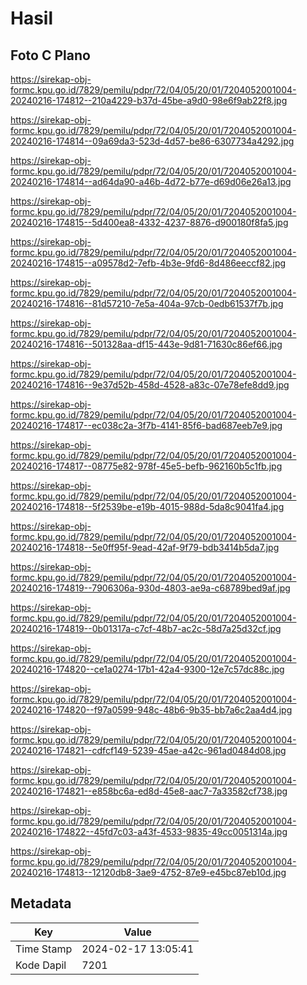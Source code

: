 # Hasil

## Foto C Plano

https://sirekap-obj-formc.kpu.go.id/7829/pemilu/pdpr/72/04/05/20/01/7204052001004-20240216-174812--210a4229-b37d-45be-a9d0-98e6f9ab22f8.jpg

https://sirekap-obj-formc.kpu.go.id/7829/pemilu/pdpr/72/04/05/20/01/7204052001004-20240216-174814--09a69da3-523d-4d57-be86-6307734a4292.jpg

https://sirekap-obj-formc.kpu.go.id/7829/pemilu/pdpr/72/04/05/20/01/7204052001004-20240216-174814--ad64da90-a46b-4d72-b77e-d69d06e26a13.jpg

https://sirekap-obj-formc.kpu.go.id/7829/pemilu/pdpr/72/04/05/20/01/7204052001004-20240216-174815--5d400ea8-4332-4237-8876-d900180f8fa5.jpg

https://sirekap-obj-formc.kpu.go.id/7829/pemilu/pdpr/72/04/05/20/01/7204052001004-20240216-174815--a09578d2-7efb-4b3e-9fd6-8d486eeccf82.jpg

https://sirekap-obj-formc.kpu.go.id/7829/pemilu/pdpr/72/04/05/20/01/7204052001004-20240216-174816--81d57210-7e5a-404a-97cb-0edb61537f7b.jpg

https://sirekap-obj-formc.kpu.go.id/7829/pemilu/pdpr/72/04/05/20/01/7204052001004-20240216-174816--501328aa-df15-443e-9d81-71630c86ef66.jpg

https://sirekap-obj-formc.kpu.go.id/7829/pemilu/pdpr/72/04/05/20/01/7204052001004-20240216-174816--9e37d52b-458d-4528-a83c-07e78efe8dd9.jpg

https://sirekap-obj-formc.kpu.go.id/7829/pemilu/pdpr/72/04/05/20/01/7204052001004-20240216-174817--ec038c2a-3f7b-4141-85f6-bad687eeb7e9.jpg

https://sirekap-obj-formc.kpu.go.id/7829/pemilu/pdpr/72/04/05/20/01/7204052001004-20240216-174817--08775e82-978f-45e5-befb-962160b5c1fb.jpg

https://sirekap-obj-formc.kpu.go.id/7829/pemilu/pdpr/72/04/05/20/01/7204052001004-20240216-174818--5f2539be-e19b-4015-988d-5da8c9041fa4.jpg

https://sirekap-obj-formc.kpu.go.id/7829/pemilu/pdpr/72/04/05/20/01/7204052001004-20240216-174818--5e0ff95f-9ead-42af-9f79-bdb3414b5da7.jpg

https://sirekap-obj-formc.kpu.go.id/7829/pemilu/pdpr/72/04/05/20/01/7204052001004-20240216-174819--7906306a-930d-4803-ae9a-c68789bed9af.jpg

https://sirekap-obj-formc.kpu.go.id/7829/pemilu/pdpr/72/04/05/20/01/7204052001004-20240216-174819--0b01317a-c7cf-48b7-ac2c-58d7a25d32cf.jpg

https://sirekap-obj-formc.kpu.go.id/7829/pemilu/pdpr/72/04/05/20/01/7204052001004-20240216-174820--ce1a0274-17b1-42a4-9300-12e7c57dc88c.jpg

https://sirekap-obj-formc.kpu.go.id/7829/pemilu/pdpr/72/04/05/20/01/7204052001004-20240216-174820--f97a0599-948c-48b6-9b35-bb7a6c2aa4d4.jpg

https://sirekap-obj-formc.kpu.go.id/7829/pemilu/pdpr/72/04/05/20/01/7204052001004-20240216-174821--cdfcf149-5239-45ae-a42c-961ad0484d08.jpg

https://sirekap-obj-formc.kpu.go.id/7829/pemilu/pdpr/72/04/05/20/01/7204052001004-20240216-174821--e858bc6a-ed8d-45e8-aac7-7a33582cf738.jpg

https://sirekap-obj-formc.kpu.go.id/7829/pemilu/pdpr/72/04/05/20/01/7204052001004-20240216-174822--45fd7c03-a43f-4533-9835-49cc0051314a.jpg

https://sirekap-obj-formc.kpu.go.id/7829/pemilu/pdpr/72/04/05/20/01/7204052001004-20240216-174813--12120db8-3ae9-4752-87e9-e45bc87eb10d.jpg


## Metadata

| Key        | Value               |
| ---------- | ------------------- |
| Time Stamp | 2024-02-17 13:05:41 |
| Kode Dapil | 7201                |



